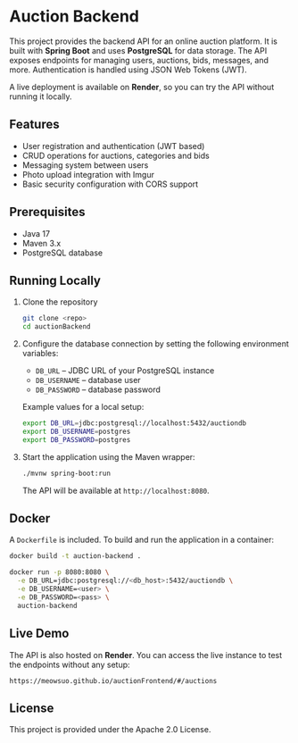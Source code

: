 # Auction Backend

This project provides the backend API for an online auction platform. It is built with **Spring Boot** and uses **PostgreSQL** for data storage. The API exposes endpoints for managing users, auctions, bids, messages, and more. Authentication is handled using JSON Web Tokens (JWT).

A live deployment is available on **Render**, so you can try the API without running it locally.

## Features

- User registration and authentication (JWT based)
- CRUD operations for auctions, categories and bids
- Messaging system between users
- Photo upload integration with Imgur
- Basic security configuration with CORS support

## Prerequisites

- Java 17
- Maven 3.x
- PostgreSQL database

## Running Locally

1. Clone the repository
   ```bash
   git clone <repo>
   cd auctionBackend
   ```
2. Configure the database connection by setting the following environment variables:
   - `DB_URL` – JDBC URL of your PostgreSQL instance
   - `DB_USERNAME` – database user
   - `DB_PASSWORD` – database password

   Example values for a local setup:
   ```bash
   export DB_URL=jdbc:postgresql://localhost:5432/auctiondb
   export DB_USERNAME=postgres
   export DB_PASSWORD=postgres
   ```

3. Start the application using the Maven wrapper:
   ```bash
   ./mvnw spring-boot:run
   ```
   The API will be available at `http://localhost:8080`.

## Docker

A `Dockerfile` is included. To build and run the application in a container:

```bash
docker build -t auction-backend .

docker run -p 8080:8080 \
  -e DB_URL=jdbc:postgresql://<db_host>:5432/auctiondb \
  -e DB_USERNAME=<user> \
  -e DB_PASSWORD=<pass> \
  auction-backend
```

## Live Demo

The API is also hosted on **Render**. You can access the live instance to test the endpoints without any setup:

```
https://meowsuo.github.io/auctionFrontend/#/auctions
```
## License

This project is provided under the Apache 2.0 License.
